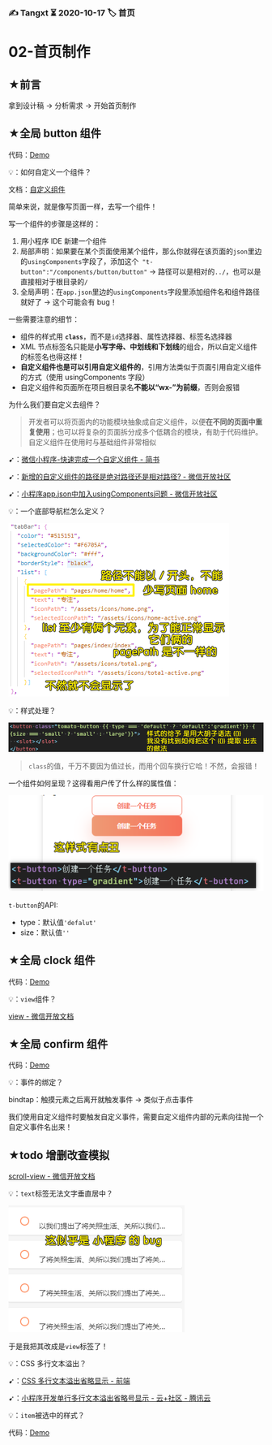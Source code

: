 ### ✍️ Tangxt ⏳ 2020-10-17 🏷️ 首页

# 02-首页制作

## ★前言

拿到设计稿 -> 分析需求 -> 开始首页制作

## ★全局 button 组件

代码：[Demo](https://github.com/ppambler/vue-morney/commit/9897cef31e23ec815af2cdbb49112a8c6060a620)

💡：如何自定义一个组件？

文档：[自定义组件](https://developers.weixin.qq.com/miniprogram/dev/framework/custom-component/)

简单来说，就是像写页面一样，去写一个组件！

写一个组件的步骤是这样的：

1. 用小程序 IDE 新建一个组件
2. 局部声明：如果要在某个页面使用某个组件，那么你就得在该页面的`json`里边的`usingComponents`字段了，添加这个` "t-button":"/components/button/button"` -> 路径可以是相对的`../`，也可以是直接相对于根目录的`/`
3. 全局声明：在`app.json`里边的`usingComponents`字段里添加组件名和组件路径就好了 -> 这个可能会有 bug！

一些需要注意的细节：

- 组件的样式用 **`class`**，而不是`id`选择器、属性选择器、标签名选择器
- XML 节点标签名只能是**小写字母、中划线和下划线**的组合，所以自定义组件的标签名也得这样！
- **自定义组件也是可以引用自定义组件的**，引用方法类似于页面引用自定义组件的方式（使用 usingComponents 字段）
- 自定义组件和页面所在项目根目录名**不能以“wx-”为前缀**，否则会报错

为什么我们要自定义去组件？

> 开发者可以将页面内的功能模块抽象成自定义组件，以便**在不同的页面中重复使用**；也可以将复杂的页面拆分成多个低耦合的模块，有助于代码维护。自定义组件在使用时与基础组件非常相似

➹：[微信小程序-快速完成一个自定义组件 - 简书](https://www.jianshu.com/p/54b46efad151)

➹：[新增的自定义组件的路径是绝对路径还是相对路径? - 微信开放社区](https://developers.weixin.qq.com/community/develop/doc/9b729a8ff2ced8d05b3cde696fea3305)

➹：[小程序app.json中加入usingComponents问题 - 微信开放社区](https://developers.weixin.qq.com/community/develop/doc/000a40abe1c2b0e19f789c7af51c00)

💡：一个底部导航栏怎么定义？

![底部导航栏](assets/img/2020-10-19-13-26-56.png)

💡：样式处理？

![样式](assets/img/2020-10-19-14-21-33.png)

> `class`的值，千万不要因为值过长，而用个回车换行它哈！不然，会报错！

一个组件如何呈现？这得看用户传了什么样的属性值：

![使用组件标签](assets/img/2020-10-19-14-25-56.png)

`t-button`的API:

- type：默认值`'defalut'`
- size：默认值`''`

## ★全局 clock 组件

代码：[Demo](https://github.com/ppambler/vue-morney/commit/f38c1d2a981f53695b2739025b65bcc2303025e7)

💡：`view`组件？

[view - 微信开放文档](https://developers.weixin.qq.com/miniprogram/dev/component/view.html)

## ★全局 confirm 组件

代码：[Demo](https://github.com/ppambler/vue-morney/commit/f81a577083974b939b52a1cbebc6ef0f825a9e7d)

💡：事件的绑定？

bindtap：触摸元素之后离开就触发事件 -> 类似于点击事件

我们使用自定义组件时要触发自定义事件，需要自定义组件内部的元素向往抛一个自定义事件名出来！

## ★todo 增删改查模拟

[scroll-view - 微信开放文档](https://developers.weixin.qq.com/miniprogram/dev/component/scroll-view.html)

💡：`text`标签无法文字垂直居中？

![垂直居中](assets/img/2020-10-19-21-09-54.png)

于是我把其改成是`view`标签了！

💡：CSS 多行文本溢出？

➹：[CSS 多行文本溢出省略显示 - 前端](https://juejin.im/entry/6844903461209767944)

➹：[小程序开发单行多行文本溢出省略号显示 - 云+社区 - 腾讯云](https://cloud.tencent.com/developer/article/1489800)

💡：`item`被选中的样式？

代码：[Demo](https://github.com/ppambler/vue-morney/commit/72a0f7c503988f712c65dc7a7915a491bedd5a1b)